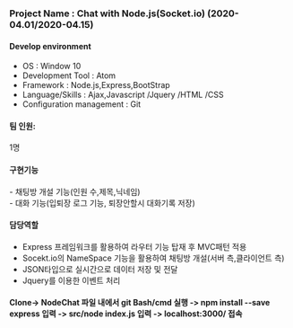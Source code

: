 <h3>Project Name : Chat with Node.js(Socket.io) (2020-04.01/2020-04.15)</h3>
<h4>Develop environment</h4>
<ul>
 <li>OS : Window 10</li>
 <li>Development Tool : Atom </li>
 <li>Framework : Node.js,Express,BootStrap</li>
 <li>Language/Skills : Ajax,Javascript /Jquery /HTML /CSS</li>
 <li>Configuration management : Git</li>
 </ul>

<h4>팀 인원:</h4> 1명

<h4>구현기능</h4>
- 채팅방 개설 기능(인원 수,제목,닉네임)<br>
- 대화 기능(입퇴장 로그 기능, 퇴장안할시 대화기록 저장)<br>

<h4>담당역할 </h4>

- Express 프레임워크를 활용하여 라우터 기능 탑재 후 MVC패턴 적용
- Socekt.io의 NameSpace 기능을 활용하여 채팅방 개설(서버 측,클라이언트 측)
- JSON타입으로 실시간으로 데이터 저장 및 전달
- Jquery를 이용한 이벤트 처리


<h4>Clone-> NodeChat 파일 내에서 git Bash/cmd 실행 -> npm install --save express 입력
-> src/node index.js 입력 -> localhost:3000/ 접속
</h4>
 
